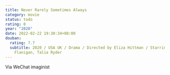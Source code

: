 ```yaml
---
title: Never Rarely Sometimes Always
category: movie
status: todo
rating: 0
year: "2020"
date: 2022-02-22 19:30:34+08:00
douban:
  rating: 7.7
  subtitle: 2020 / USA UK / Drama / Directed by Eliza Hittman / Starring Sidney
    Flanigan, Talia Ryder
---
```


Via WeChat imaginist
